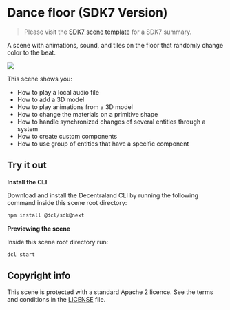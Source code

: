# Dance floor (SDK7 Version)

> Please visit the [SDK7 scene template](https://github.com/decentraland/sdk7-scene-template) for a SDK7 summary.  

A scene with animations, sound, and tiles on the floor that randomly change color to the beat.

![](screenshot/screenshot.png)

This scene shows you:

- How to play a local audio file
- How to add a 3D model
- How to play animations from a 3D model
- How to change the materials on a primitive shape
- How to handle synchronized changes of several entities through a system
- How to create custom components 
- How to use group of entities that have a specific component

## Try it out

**Install the CLI**

Download and install the Decentraland CLI by running the following command inside this scene root directory:

```bash
npm install @dcl/sdk@next
```

**Previewing the scene**

Inside this scene root directory run:

```
dcl start
```

## Copyright info

This scene is protected with a standard Apache 2 licence. See the terms and conditions in the [LICENSE](/LICENSE) file.
